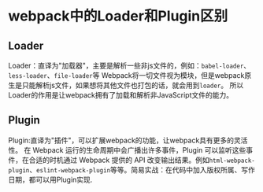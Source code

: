 # webpack中的Loader和Plugin区别

## Loader
Loader：直译为"加载器"，主要是解析一些非js文件的，例如：`babel-loader`、 `less-loader`、`file-loader`等
Webpack将一切文件视为模块，但是webpack原生是只能解析js文件，如果想将其他文件也打包的话，就会用到`loader`。 所以Loader的作用是让webpack拥有了加载和解析非JavaScript文件的能力。

## Plugin
Plugin:直译为"插件"，可以扩展webpack的功能，让webpack具有更多的灵活性。 在 Webpack 运行的生命周期中会广播出许多事件，Plugin 可以监听这些事件，在合适的时机通过 Webpack 提供的 API 改变输出结果。例如`html-webpack-plugin`、`eslint-webpack-plugin`等等。简易实战：在代码中加入版权所属、写作日期，都可以用Plugin实现.


